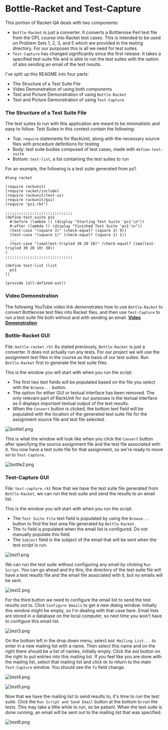 # Bottle-Racket and Test-Capture

This portion of Racket-QA deals with two components:
* `Bottle-Racket` is just a converter. It converts a Bottlenose Perl test file from the OPL course into Racket test cases. This is intended to be used on Problem Sets 1, 2, 3, and 5 which are provided in the testing directory. For our purposes this is all we need for test suites.
* `Test-Capture` has changed significantly since the first release. It takes a specified test suite file and is able to run the test suites with the option of also sending an email of the test results.

I've split up this README into four parts:
* The Structure of a Test Suite File
* Video Demonstration of using both components
* Text and Picture Demonstration of using `Bottle-Racket`
* Text and Picture Demonstration of using `Test-Capture`


### The Structure of a Test Suite File

The test suites to run with this application are meant to be minimalistic and easy to follow. Test Suites in this context contain the following:
* Top: `require` statements for RackUnit, along with the necessary source files with procedure definitions for testing
* Body: test suite bodies composed of test cases, made with `define-test-suite`
* Bottom: `test-list`, a list containing the test suites to run

For an example, the following is a test suite generated from ps1.
```
#lang racket

(require rackunit)
(require racket/include)
(require rackunit/text-ui)
(require rackunit/gui)
(require "ps1.rkt")

;;;;;;;;;;;;;;;;;;;;;;;;;;;;;;
(define-test-suite ps1
  #:before (lambda () (display "Starting Test Suite 'ps1'\n"))
  #:after (lambda () (display "Finished Test Suite 'ps1'\n"))
  (test-case "(square 3)" (check-equal? (square 3) 9))
  (test-case "(square 1)" (check-equal? (square 1) 1))
  ...
  (test-case "(smallest-tripled 30 20 10)" (check-equal? (smallest-tripled 30 20 10) 30))
)
;;;;;;;;;;;;;;;;;;;;;;;;;;;;;;

(define test-list (list
  ps1
))

(provide (all-defined-out))
```


### Video Demonstration

The following YouTube video link demonstrates how to use `Bottle-Racket` to convert Bottlenose test files into Racket files, and then use `Test-Capture` to run a test suite file both without and with sending an email.
[**Video Demonstration**][Bottle-Video]


### Bottle-Racket GUI

File: `bottle-racket.rkt`
As stated previously, `Bottle-Racket` is just a converter. It does not actually run any tests. For our project we will use the assignment test files in the course as the basis of our test suites. Run `Bottle-Racket` first to generate the test suite files.

This is the window you will start with when you run the script. 
* The first two text fields will be populated based on the file you select with the `Browse...` button.
* The option for either GUI or textual interface has been removed. The only relevant part of RackUnit for our purposes is the textual interface as it displays important textual output of the test results.
* When the `Convert` button is clicked, the bottom text field will be populated with the location of the generated test suite file for the assignment source file and test file selected.

![bottle1.png](https://raw.githubusercontent.com/oplS15projects/Racket-QA/master/Bottle-Racket/documentation/bottle-racket/v3/bottle1.png)

This is what the window will look like when you click the `Convert` button after specifying the source assignment file and the test file associated with it. You now have a test suite file for that assignment, so we're ready to move on to `Test-Capture`.

![bottle2.png](https://raw.githubusercontent.com/oplS15projects/Racket-QA/master/Bottle-Racket/documentation/bottle-racket/v3/bottle2.png)

### Test-Capture GUI

File: `test-capture.rkt`
Now that we have the test suite file generated from `Bottle-Racket`, we can run the test suite and send the results to an email list.

This is the window you will start with when you run the script.
* The `Test Suite File` text field is populated by using the `Browse...` button to find the test area file generated by `Bottle-Racket`.
* The `To` field is populated when the email list is configured. Do not manually populate this field.
* The `Subject` field is the subject of the email that will be sent when the test script is run.

![test1.png](https://raw.githubusercontent.com/oplS15projects/Racket-QA/master/Bottle-Racket/documentation/test-capture/v3/test1.png)

We can run the test suite without configuring any email by clicking `Run Script`. You can go ahead and try this; the directory of the test suite file will have a test results file and the email file associated with it, but no emails will be sent.

![test2.png](https://raw.githubusercontent.com/oplS15projects/Racket-QA/master/Bottle-Racket/documentation/test-capture/v3/test2.png)

For the third button we need to configure the email list to send the test results out to. Click `Configure Emails` to get a new dialog window. Initially this window might be empty, so I'm dealing with that case here. Email lists are stored in a database on the local computer, so next time you won't have to configure this email list.

![test3.png](https://raw.githubusercontent.com/oplS15projects/Racket-QA/master/Bottle-Racket/documentation/test-capture/v3/test3.png)

On the bottom left in the drop down menu, select `Add Mailing List...` to enter in a new mailing list with a name. Then select this name and on the right there should be a list of names, initially empty. Click the `Add` button on the right to put entries into this mailing list. If you feel like you are done with the mailing list, select that mailing list and click `Ok` to return to the main `Test-Capture` window. You should see the `To` field change.

![test4.png](https://raw.githubusercontent.com/oplS15projects/Racket-QA/master/Bottle-Racket/documentation/test-capture/v3/test4.png)

![test5.png](https://raw.githubusercontent.com/oplS15projects/Racket-QA/master/Bottle-Racket/documentation/test-capture/v3/test5.png)

Now that we have the mailing list to send results to, it's time to run the test suite. Click the `Run Script and Send Email` button at the bottom to run the tests. This may take a little while to run, so be patient. When the test suite is done running, an email will be sent out to the mailing list that was specified.

![test6.png](https://raw.githubusercontent.com/oplS15projects/Racket-QA/master/Bottle-Racket/documentation/test-capture/v3/test6.png)


<!-- Links -->
[Bottle-Video]: https://www.youtube.com/watch?v=gEtNu75CSl4
